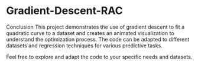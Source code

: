 # Gradient-Descent-RAC
Conclusion
This project demonstrates the use of gradient descent to fit a quadratic curve to a dataset and creates an animated visualization to understand the optimization process. The code can be adapted to different datasets and regression techniques for various predictive tasks.

Feel free to explore and adapt the code to your specific needs and datasets.
